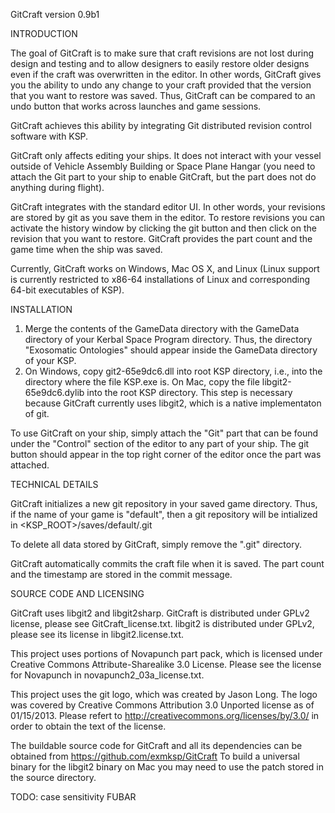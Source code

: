 GitCraft version 0.9b1

INTRODUCTION

The goal of GitCraft is to make sure that craft revisions are not lost during design and testing and to allow designers to easily
restore older designs even if the craft was overwritten in the editor. In other words, GitCraft gives you the ability to
undo any change to your craft provided that the version that you want to restore was saved. Thus, GitCraft can be compared
to an undo button that works across launches and game sessions.

GitCraft achieves this ability by integrating Git distributed revision control software with KSP.

GitCraft only affects editing your ships. It does not interact with your vessel outside of Vehicle Assembly Building
or Space Plane Hangar (you need to attach the Git part to your ship to enable GitCraft, but the part does not do anything during flight).

GitCraft integrates with the standard editor UI. In other words, your revisions are stored by git as you save them in the editor.
To restore revisions you can activate the history window by clicking the git button and then click on the revision that
you want to restore. GitCraft provides the part count and the game time when the ship was saved.

Currently, GitCraft works on Windows, Mac OS X, and Linux (Linux support is
currently restricted to x86-64 installations of Linux and corresponding 64-bit
executables of KSP).

INSTALLATION

1) Merge the contents of the GameData directory with the GameData directory of your Kerbal Space Program directory.
Thus, the directory "Exosomatic Ontologies" should appear inside the GameData directory of your KSP.
2) On Windows, copy git2-65e9dc6.dll into root KSP directory, i.e., into the directory where the file KSP.exe is.
On Mac, copy the file libgit2-65e9dc6.dylib into the root KSP directory.
This step is necessary because GitCraft currently uses libgit2, which is a native implementaton of git. 

To use GitCraft on your ship, simply attach the "Git" part that can be found under the "Control" section of the editor 
to any part of your ship. The git button should appear in the top right corner of the editor once the part was attached.

TECHNICAL DETAILS

GitCraft initializes a new git repository in your saved game directory. Thus, if the name of your game is "default",
then a git repository will be intialized in <KSP_ROOT>/saves/default/.git

To delete all data stored by GitCraft, simply remove the ".git" directory.

GitCraft automatically commits the craft file when it is saved. The part count and the timestamp are stored in the commit message.

SOURCE CODE AND LICENSING

GitCraft uses libgit2 and libgit2sharp. GitCraft is distributed under GPLv2 license, please see GitCraft_license.txt.
libgit2 is distributed under GPLv2, please see its license in libgit2.license.txt.

This project uses portions of Novapunch part pack, which is licensed under Creative Commons Attribute-Sharealike 3.0 License.
Please see the license for Novapunch in novapunch2_03a_license.txt.

This project uses the git logo, which was created by Jason Long. The logo was covered by Creative Commons Attribution 3.0 Unported license 
as of 01/15/2013. Please refert to http://creativecommons.org/licenses/by/3.0/ in order to obtain the text of the license.

The buildable source code for GitCraft and all its dependencies can be obtained from https://github.com/exmksp/GitCraft
To build a universal binary for the libgit2 binary on Mac you may need to use the patch stored in the source directory.

TODO: case sensitivity FUBAR